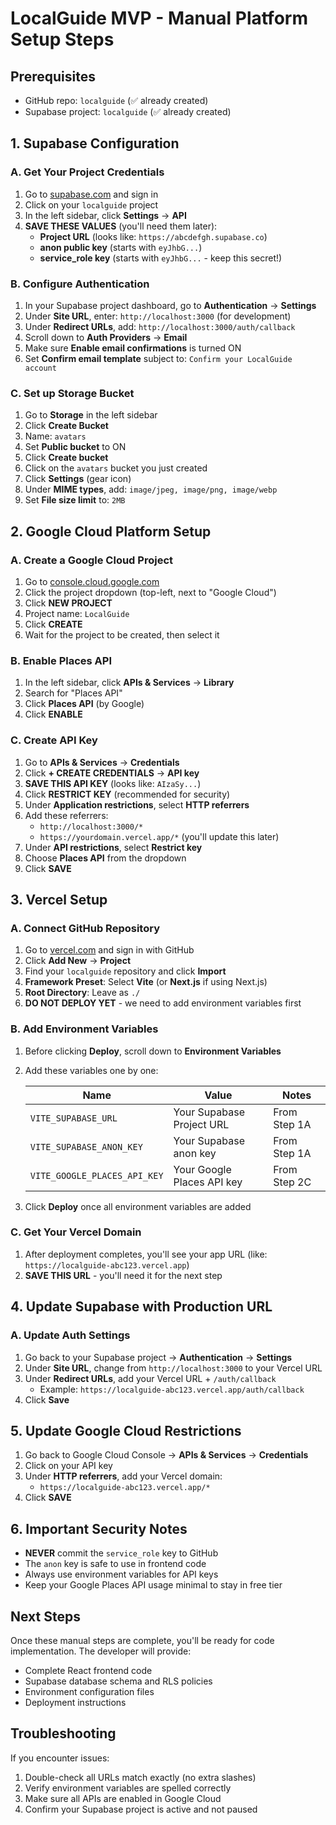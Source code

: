 # LocalGuide MVP - Manual Platform Setup Steps

## Prerequisites
- GitHub repo: `localguide` (✅ already created)
- Supabase project: `localguide` (✅ already created)

## 1. Supabase Configuration

### A. Get Your Project Credentials
1. Go to [supabase.com](https://supabase.com) and sign in
2. Click on your `localguide` project
3. In the left sidebar, click **Settings** → **API**
4. **SAVE THESE VALUES** (you'll need them later):
   - **Project URL** (looks like: `https://abcdefgh.supabase.co`)
   - **anon public key** (starts with `eyJhbG...`)
   - **service_role key** (starts with `eyJhbG...` - keep this secret!)

### B. Configure Authentication
1. In your Supabase project dashboard, go to **Authentication** → **Settings**
2. Under **Site URL**, enter: `http://localhost:3000` (for development)
3. Under **Redirect URLs**, add: `http://localhost:3000/auth/callback`
4. Scroll down to **Auth Providers** → **Email**
5. Make sure **Enable email confirmations** is turned ON
6. Set **Confirm email template** subject to: `Confirm your LocalGuide account`

### C. Set up Storage Bucket
1. Go to **Storage** in the left sidebar
2. Click **Create Bucket**
3. Name: `avatars`
4. Set **Public bucket** to ON
5. Click **Create bucket**
6. Click on the `avatars` bucket you just created
7. Click **Settings** (gear icon)
8. Under **MIME types**, add: `image/jpeg, image/png, image/webp`
9. Set **File size limit** to: `2MB`

## 2. Google Cloud Platform Setup

### A. Create a Google Cloud Project
1. Go to [console.cloud.google.com](https://console.cloud.google.com)
2. Click the project dropdown (top-left, next to "Google Cloud")
3. Click **NEW PROJECT**
4. Project name: `LocalGuide`
5. Click **CREATE**
6. Wait for the project to be created, then select it

### B. Enable Places API
1. In the left sidebar, click **APIs & Services** → **Library**
2. Search for "Places API"
3. Click **Places API** (by Google)
4. Click **ENABLE**

### C. Create API Key
1. Go to **APIs & Services** → **Credentials**
2. Click **+ CREATE CREDENTIALS** → **API key**
3. **SAVE THIS API KEY** (looks like: `AIzaSy...`)
4. Click **RESTRICT KEY** (recommended for security)
5. Under **Application restrictions**, select **HTTP referrers**
6. Add these referrers:
   - `http://localhost:3000/*`
   - `https://yourdomain.vercel.app/*` (you'll update this later)
7. Under **API restrictions**, select **Restrict key**
8. Choose **Places API** from the dropdown
9. Click **SAVE**

## 3. Vercel Setup

### A. Connect GitHub Repository
1. Go to [vercel.com](https://vercel.com) and sign in with GitHub
2. Click **Add New** → **Project**
3. Find your `localguide` repository and click **Import**
4. **Framework Preset**: Select **Vite** (or **Next.js** if using Next.js)
5. **Root Directory**: Leave as `./`
6. **DO NOT DEPLOY YET** - we need to add environment variables first

### B. Add Environment Variables
1. Before clicking **Deploy**, scroll down to **Environment Variables**
2. Add these variables one by one:

   | Name | Value | Notes |
   |------|--------|--------|
   | `VITE_SUPABASE_URL` | Your Supabase Project URL | From Step 1A |
   | `VITE_SUPABASE_ANON_KEY` | Your Supabase anon key | From Step 1A |
   | `VITE_GOOGLE_PLACES_API_KEY` | Your Google Places API key | From Step 2C |

3. Click **Deploy** once all environment variables are added

### C. Get Your Vercel Domain
1. After deployment completes, you'll see your app URL (like: `https://localguide-abc123.vercel.app`)
2. **SAVE THIS URL** - you'll need it for the next step

## 4. Update Supabase with Production URL

### A. Update Auth Settings
1. Go back to your Supabase project → **Authentication** → **Settings**
2. Under **Site URL**, change from `http://localhost:3000` to your Vercel URL
3. Under **Redirect URLs**, add your Vercel URL + `/auth/callback`
   - Example: `https://localguide-abc123.vercel.app/auth/callback`
4. Click **Save**

## 5. Update Google Cloud Restrictions

1. Go back to Google Cloud Console → **APIs & Services** → **Credentials**
2. Click on your API key
3. Under **HTTP referrers**, add your Vercel domain:
   - `https://localguide-abc123.vercel.app/*`
4. Click **SAVE**

## 6. Important Security Notes

- **NEVER** commit the `service_role` key to GitHub
- The `anon` key is safe to use in frontend code
- Always use environment variables for API keys
- Keep your Google Places API usage minimal to stay in free tier

## Next Steps

Once these manual steps are complete, you'll be ready for code implementation. The developer will provide:
- Complete React frontend code
- Supabase database schema and RLS policies
- Environment configuration files
- Deployment instructions

## Troubleshooting

If you encounter issues:
1. Double-check all URLs match exactly (no extra slashes)
2. Verify environment variables are spelled correctly
3. Make sure all APIs are enabled in Google Cloud
4. Confirm your Supabase project is active and not paused